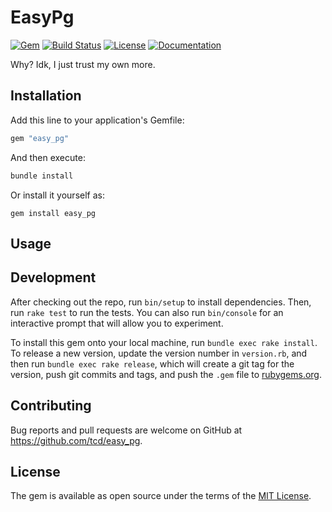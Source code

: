 # EasyPg

[![Gem](https://img.shields.io/gem/v/easy_pg)][rubygems]
[![Build Status](https://travis-ci.org/tcd/easy_pg.svg?branch=master)][travis-ci]
[![License](https://img.shields.io/github/license/tcd/easy_pg)][license]
[![Documentation](http://img.shields.io/badge/docs-rubydoc.info-blue.svg)][docs]

[rubygems]: https://rubygems.org/gems/easy_pg
[travis-ci]: https://travis-ci.org/tcd/easy_pg
[license]: https://github.com/tcd/easy_pg/blob/master/LICENSE.txt
[docs]: https://www.rubydoc.info/gems/easy_pg/0.1.0
[rake-task]: https://gist.github.com/hopsoft/56ba6f55fe48ad7f8b90

Why? Idk, I just trust my own more.

## Installation

Add this line to your application's Gemfile:

```ruby
gem "easy_pg"
```

And then execute:

```sh
bundle install
```


Or install it yourself as:

```
gem install easy_pg
```

## Usage

## Development

After checking out the repo, run `bin/setup` to install dependencies. 
Then, run `rake test` to run the tests. 
You can also run `bin/console` for an interactive prompt that will allow you to experiment.

To install this gem onto your local machine, run `bundle exec rake install`. 
To release a new version, update the version number in `version.rb`, and then run `bundle exec rake release`, which will create a git tag for the version, push git commits and tags, and push the `.gem` file to [rubygems.org](https://rubygems.org).

## Contributing

Bug reports and pull requests are welcome on GitHub at https://github.com/tcd/easy_pg.

## License

The gem is available as open source under the terms of the [MIT License](https://opensource.org/licenses/MIT).
